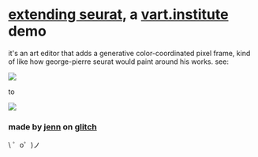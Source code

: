 [extending seurat](http://vart.institute/seurat), a [vart.institute](http://vart.institute) demo
=========================

it's an art editor that adds a generative color-coordinated pixel frame, kind of like how george-pierre seurat would paint around his works. see:

![](https://cdn.glitch.com/7ea0857f-920a-43dc-8f1c-1c552c387485%2Fglitch.png?1498763404138)

to

![](https://cdn.glitch.com/7ea0857f-920a-43dc-8f1c-1c552c387485%2Fdownload%20(1).png?1498767836976)


### made by [jenn](http://jennmoney.biz/) on [glitch](http://glitch.com)

\ ゜o゜)ノ
